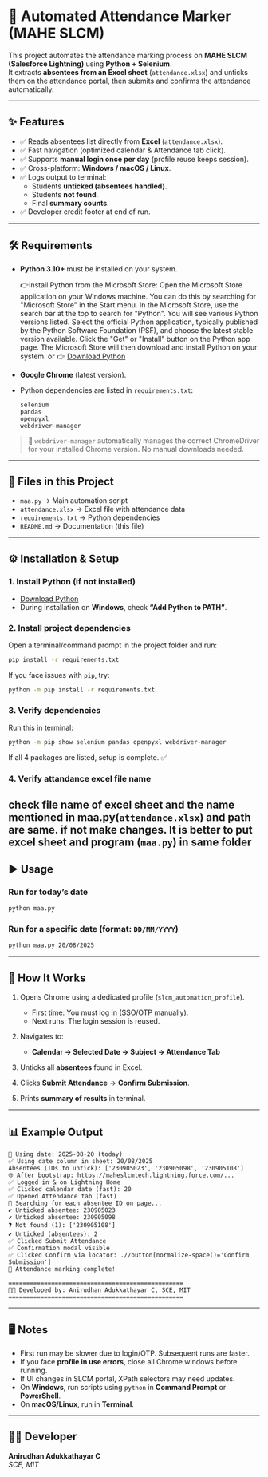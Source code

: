 # 📌 Automated Attendance Marker (MAHE SLCM)

This project automates the attendance marking process on **MAHE SLCM (Salesforce Lightning)** using **Python + Selenium**.  
It extracts **absentees from an Excel sheet** (`attendance.xlsx`) and unticks them on the attendance portal, then submits and confirms the attendance automatically.  

---

## ✨ Features
- ✅ Reads absentees list directly from **Excel** (`attendance.xlsx`).  
- ✅ Fast navigation (optimized calendar & Attendance tab click).  
- ✅ Supports **manual login once per day** (profile reuse keeps session).  
- ✅ Cross-platform: **Windows / macOS / Linux**.  
- ✅ Logs output to terminal:  
  - Students **unticked (absentees handled)**.  
  - Students **not found**.  
  - Final **summary counts**.  
- ✅ Developer credit footer at end of run.  

---

## 🛠 Requirements

- **Python 3.10+** must be installed on your system.  

  👉Install Python from the Microsoft Store:
Open the Microsoft Store application on your Windows machine. You can do this by searching for "Microsoft Store" in the Start menu.
In the Microsoft Store, use the search bar at the top to search for "Python".
You will see various Python versions listed. Select the official Python application, typically published by the Python Software Foundation (PSF), and choose the latest stable version available.
Click the "Get" or "Install" button on the Python app page. The Microsoft Store will then download and install Python on your system. 
                or
  👉 [Download Python](https://www.python.org/downloads/)

- **Google Chrome** (latest version).  

- Python dependencies are listed in `requirements.txt`:  
  ```
  selenium
  pandas
  openpyxl
  webdriver-manager
  ```

> 🔹 `webdriver-manager` automatically manages the correct ChromeDriver for your installed Chrome version. No manual downloads needed.  

---

## 📂 Files in this Project

- `maa.py` → Main automation script  
- `attendance.xlsx` → Excel file with attendance data  
- `requirements.txt` → Python dependencies  
- `README.md` → Documentation (this file)  

---

## ⚙️ Installation & Setup

### 1. Install Python (if not installed)
- [Download Python](https://www.python.org/downloads/)  
- During installation on **Windows**, check **“Add Python to PATH”**.  

### 2. Install project dependencies
Open a terminal/command prompt in the project folder and run:  
```bash
pip install -r requirements.txt
```

If you face issues with `pip`, try:
```bash
python -m pip install -r requirements.txt
```

### 3. Verify dependencies
Run this in terminal:  
```bash
python -m pip show selenium pandas openpyxl webdriver-manager
```
If all 4 packages are listed, setup is complete. ✅  

### 4. Verify attandance excel file name

check file name of excel sheet and the name mentioned in maa.py(`attendance.xlsx`) and path are same. if not make changes.
It is better to put excel sheet and program (`maa.py`) in same folder
---

## ▶️ Usage

### Run for **today’s date**
```bash
python maa.py
```

### Run for a **specific date** (format: `DD/MM/YYYY`)
```bash
python maa.py 20/08/2025
```

---

## 🚀 How It Works

1. Opens Chrome using a dedicated profile (`slcm_automation_profile`).  
   - First time: You must log in (SSO/OTP manually).  
   - Next runs: The login session is reused.  

2. Navigates to:  
   - **Calendar → Selected Date → Subject → Attendance Tab**  

3. Unticks all **absentees** found in Excel.  

4. Clicks **Submit Attendance** → **Confirm Submission**.  

5. Prints **summary of results** in terminal.  

---

## 📊 Example Output
```
📅 Using date: 2025-08-20 (today)
✅ Using date column in sheet: 20/08/2025
Absentees (IDs to untick): ['230905023', '230905098', '230905108']
🌐 After bootstrap: https://maheslcmtech.lightning.force.com/...
✅ Logged in & on Lightning Home
✅ Clicked calendar date (fast): 20
✅ Opened Attendance tab (fast)
🔎 Searching for each absentee ID on page...
✔️ Unticked absentee: 230905023
✔️ Unticked absentee: 230905098
❓ Not found (1): ['230905108']
✔️ Unticked (absentees): 2
✅ Clicked Submit Attendance
✅ Confirmation modal visible
✅ Clicked Confirm via locator: .//button[normalize-space()='Confirm Submission']
🎉 Attendance marking complete!

=================================================
👨‍💻 Developed by: Anirudhan Adukkathayar C, SCE, MIT
=================================================
```

---

## 🖥️ Notes

- First run may be slower due to login/OTP. Subsequent runs are faster.  
- If you face **profile in use errors**, close all Chrome windows before running.  
- If UI changes in SLCM portal, XPath selectors may need updates.  
- On **Windows**, run scripts using `python` in **Command Prompt** or **PowerShell**.  
- On **macOS/Linux**, run in **Terminal**.  

---

## 👨‍💻 Developer

**Anirudhan Adukkathayar C**  
*SCE, MIT*  
